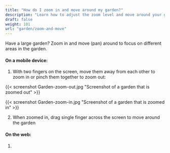 ```yaml
---
title: "How do I zoom in and move around my garden?"
description: "Learn how to adjust the zoom level and move around your garden"
draft: false
weight: 101
url: "garden/zoom-and-move"
---
```

Have a large garden? Zoom in and move (pan) around to focus on different areas in the garden.

#### On a mobile device:

1. With two fingers on the screen, move them away from each other to zoom in or pinch them together to zoom out:

{{< screenshot Garden-zoom-out.jpg "Screenshot of a garden that is zoomed out" >}}

{{< screenshot Garden-zoom-in.jpg "Screenshot of a garden that is zoomed in" >}}

2. When zoomed in, drag single finger across the screen to move around the garden


#### On the web:

1.
